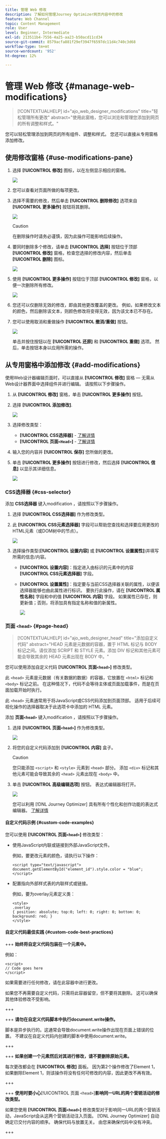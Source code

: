 ```yaml
---
title: 管理 Web 修改
description: 了解如何管理Journey Optimizer网页内容中的修改
feature: Web Channel
topic: Content Management
role: User
level: Beginner, Intermediate
exl-id: 213511b4-7556-4a25-aa23-b50acd11cd34
source-git-commit: 8579acfa881f29ef3947f6597dc11d4c740c3d68
workflow-type: tm+mt
source-wordcount: '952'
ht-degree: 12%

---
```


# 管理 Web 修改 {#manage-web-modifications}

>[!CONTEXTUALHELP]
>id="ajo_web_designer_modifications"
>title="轻松管理所有更改"
>abstract="使用此窗格，您可以浏览和管理您添加到网页的所有调整和样式。"

您可以轻松管理添加到网页的所有组件、调整和样式。 您还可以直接从专用窗格添加修改。

## 使用修改窗格 {#use-modifications-pane}

1. 选择 **[!UICONTROL 修改]** 图标，以在左侧显示相应的窗格。

   ![](assets/web-designer-modifications-pane.png)

1. 您可以查看对页面所做的每项更改。

1. 选择不需要的修改，然后单击 **[!UICONTROL 删除修改]** 选项来自 **[!UICONTROL 更多操作]** 按钮将其删除。

   ![](assets/web-designer-modifications-delete.png)

   >[!CAUTION]
   >
   >在删除操作时请务必谨慎，因为此操作可能影响后续操作。

1. 要同时删除多个修改，请单击 **[!UICONTROL 选择]** 按钮位于顶部 **[!UICONTROL 修改]** 窗格，检查您选择的修改内容，然后单击 **[!UICONTROL 删除]** 图标。

   ![](assets/web-designer-modifications-select-delete.png)

1. 使用 **[!UICONTROL 更多操作]** 按钮位于顶部 **[!UICONTROL 修改]** 窗格，以便一次删除所有修改。

   ![](assets/web-designer-delete-modifications.png)

1. 您还可以仅删除无效的修改，即由其他更改覆盖的更改。 例如，如果修改文本的颜色，然后删除该文本，则颜色修改将变得无效，因为该文本已不存在。

1. 您可以使用取消和重做操作 **[!UICONTROL 撤消/重做]** 按钮。

   ![](assets/web-designer-undo-redo.png)

   单击并按住按钮以在 **[!UICONTROL 还原]** 和 **[!UICONTROL 重做]** 选项。 然后，单击按钮本身以应用所需的操作。

## 从专用窗格中添加修改 {#add-modifications}

使用Web设计器编辑页面时，可以直接从 **[!UICONTROL 修改]** 窗格 — 无需从Web设计器界面中选择组件并进行编辑。 请按照以下步骤操作。

1. 从 **[!UICONTROL 修改]** 窗格，单击 **[!UICONTROL 更多操作]** 按钮。

1. 选择 **[!UICONTROL 添加修改]**.

   ![](assets/web-designer-add-modification.png)

1. 选择修改类型：

   * **[!UICONTROL CSS选择器]** - [了解详情](#css-selector)
   * **[!UICONTROL 页面`<Head>`]** - [了解详情](#page-head)

1. 输入您的内容并 **[!UICONTROL 保存]** 您所做的更改。

1. 单击 **[!UICONTROL 更多操作]** 按钮进行修改，然后选择 **[!UICONTROL 信息]** 以显示其详细信息。

   ![](assets/web-designer-add-modification-info.png)

### CSS选择器 {#css-selector}

添加 **CSS选择器** 键入modification ，请按照以下步骤操作。

1. 选择 **[!UICONTROL CSS选择器]** 作为修改类型。

1. 此 **[!UICONTROL CSS元素选择器]** 字段可以帮助您查找和选择要应用更改的HTML元素（或DOM树中的节点）。 <!--specify the desired CSS element that you want to modify.-->

   ![](assets/web-designer-add-modification-css.png)

1. 选择操作类型(**[!UICONTROL 设置内容]** 或 **[!UICONTROL 设置属性]**)并填写所需的信息/内容。

   * **[!UICONTROL 设置内容]**：指定进入由标识的元素中的内容 **[!UICONTROL CSS元素选择器]** 字段。

   * **[!UICONTROL 设置属性]**：指定要与当前CSS选择器关联的属性，以便该选择器能够也由此属性进行标识。 要执行此操作，请在 **[!UICONTROL 属性名称]** 字段和中的值 **[!UICONTROL 内容]** 字段。 如果属性已存在，则更新值；否则，将添加具有指定名称和值的新属性。

     ![](assets/web-designer-add-modification-css-attribute.png)

### 页面 `<head>` {#page-head}

>[!CONTEXTUALHELP]
>id="ajo_web_designer_head"
>title="添加自定义代码"
>abstract="HEAD 元素是元数据的容器，置于 HTML 标记与 BODY 标记之间。请仅添加 SCRIPT 和 STYLE 元素。添加 DIV 标记和其他元素可能会导致其余的 HEAD 元素出现在 BODY 中。"

您可以使用添加自定义代码 **[!UICONTROL 页面`<head>`]** 修改类型。

此 `<head>` 元素是元数据（有关数据的数据）的容器，它放置在 `<html>` 标记和 `<body>` 标记之前。 在这种情况下，代码不会等待主体或页面加载事件，而是在页面加载开始时执行。

此 `<head>` 元素通常用于将JavaScript或CSS代码添加到页面顶部。 适用于后续可视化操作的选择器取决于此选项卡中添加的 HTML 元素。

添加 **页面`<head>`** 键入modification ，请按照以下步骤操作。

1. 选择 **[!UICONTROL 页面`<head>`]** 作为修改类型。

   ![](assets/web-designer-add-modification-head-type.png)

1. 将您的自定义代码添加到 **[!UICONTROL 内容]** 盒子。

   >[!CAUTION]
   >
   >您只能添加 `<script>` 和 `<style>` 元素到 `<head>` 部分。 添加 `<div>` 标记和其他元素可能会导致其余的 `<head>` 元素出现在 `<body>` 中。

1. 单击 **[!UICONTROL 高级编辑选项]** 按钮。 表达式编辑器将打开。

   ![](assets/web-designer-add-modification-head-advanced.png)

   您可以利用 [!DNL Journey Optimizer] 具有所有个性化和创作功能的表达式编辑器。 [了解详情](../personalization/personalization-build-expressions.md)

#### 自定义代码示例 {#custom-code-examples}

您可以使用 **[!UICONTROL 页面`<head>`]** 修改类型：

* 使用JavaScript内联或链接到外部JavaScript文件。

  例如，要更改元素的颜色，请执行以下操作：

  ```
  <script type="text/javascript">
  document.getElementById("element_id").style.color = "blue";
  </script>
  ```

* 配置指向外部样式表的内联样式或链接。

  例如，要为overlay元素定义类：

  ```
  <style>
  .overlay
  { position: absolute; top:0; left: 0; right: 0; bottom: 0; background: red; }
  </style>
  ```

#### 自定义代码最佳实践 {#custom-code-best-practices}

+++ **始终将自定义代码包装在一个元素中。**

例如：

```
<script>
// Code goes here
</script>
```

如果需要进行任何修改，请在此容器中进行更改。

如果您不再需要自定义代码，只需将此容器留空，但不要将其删除。 这可以确保其他体验修改不受影响。

+++

+++ **请勿在自定义代码脚本中执行document.write操作。**

脚本是异步执行的。这通常会导致document.write操作出现在页面上错误的位置。 不建议在自定义代码内创建的脚本中使用document.write。

+++

+++ **如果创建一个元素然后对其进行修改，请不要删除原始元素。**

每次更改都会在 **[!UICONTROL 修改]** 面板。 因为第2个操作修改了Element 1，如果删除Element 1，则该操作将没有任何可修改的内容，因此更改不再有效。

+++

+++ **使用时要小心**[!UICONTROL &#x200B;页面 `<head>`]**影响同一URL的两个营销活动的修改类型。**

如果您使用 **[!UICONTROL 页面`<head>`]** 修改类型对于影响同一URL的两个营销活动，JavaScript会从这两个营销活动注入页面。 [!DNL Journey Optimizer] 自动确定已交付内容的顺序。 确保代码与放置无关。 由您来确保代码中没有冲突。

+++
